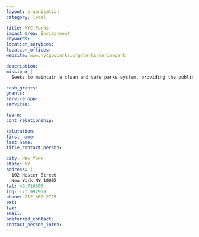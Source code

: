 ```yaml
---
layout: organization
category: local

title: NYC Parks
impact_area: Environment
keywords: 
location_services: 
location_offices: 
website: www.nycgovparks.org/parks/marinepark

description: 
mission: |
  Seeks to maintain a clean and safe parks system, providing the public with a greener city and a wide variety of recreational opportunities.

cash_grants: 
grants: 
service_opp: 
services: 

learn: 
cont_relationship: 

salutation: 
first_name: 
last_name: 
title_contact_person: 

city: New York
state: NY
address: |
  102 Hester Street    
  New York NY 10002
lat: 40.716503
lng: -73.992908
phone: 212-360-2725
ext: 
fax: 
email: 
preferred_contact: 
contact_person_intro: 
---
```

